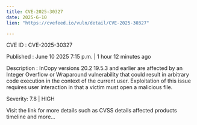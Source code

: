 ```yaml
---
title: CVE-2025-30327
date: 2025-6-10
lien: "https://cvefeed.io/vuln/detail/CVE-2025-30327"

---
```


CVE ID : CVE-2025-30327

Published :  June 10
2025
7:15 p.m. | 1 hour
12 minutes ago

Description : InCopy versions 20.2
19.5.3 and earlier are affected by an Integer Overflow or Wraparound vulnerability that could result in arbitrary code execution in the context of the current user. Exploitation of this issue requires user interaction in that a victim must open a malicious file.

Severity: 7.8 | HIGH

Visit the link for more details
such as CVSS details
affected products
timeline
and more...
